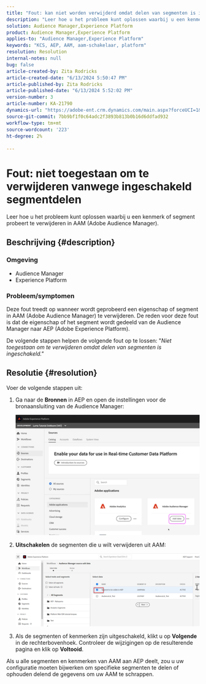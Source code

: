 ```yaml
---
title: "Fout: kan niet worden verwijderd omdat delen van segmenten is ingeschakeld"
description: "Leer hoe u het probleem kunt oplossen waarbij u een kenmerk of segment probeert te verwijderen in AAM (Adobe Audience Manager)."
solution: Audience Manager,Experience Platform
product: Audience Manager,Experience Platform
applies-to: "Audience Manager,Experience Platform"
keywords: "KCS, AEP, AAM, aam-schakelaar, platform"
resolution: Resolution
internal-notes: null
bug: false
article-created-by: Zita Rodricks
article-created-date: "6/13/2024 5:50:47 PM"
article-published-by: Zita Rodricks
article-published-date: "6/13/2024 5:52:02 PM"
version-number: 3
article-number: KA-21790
dynamics-url: "https://adobe-ent.crm.dynamics.com/main.aspx?forceUCI=1&pagetype=entityrecord&etn=knowledgearticle&id=6ab74c71-ad29-ef11-840a-002248084fbb"
source-git-commit: 7bb9bf1f0c64adc2f3893b813b0b16d6ddfad932
workflow-type: tm+mt
source-wordcount: '223'
ht-degree: 2%

---
```


# Fout: niet toegestaan om te verwijderen vanwege ingeschakeld segmentdelen


Leer hoe u het probleem kunt oplossen waarbij u een kenmerk of segment probeert te verwijderen in AAM (Adobe Audience Manager).

## Beschrijving {#description}


### <b>Omgeving</b>

- Audience Manager
- Experience Platform




### <b>Probleem/symptomen</b>

Deze fout treedt op wanneer wordt geprobeerd een eigenschap of segment in AAM (Adobe Audience Manager) te verwijderen. De reden voor deze fout is dat de eigenschap of het segment wordt gedeeld van de Audience Manager naar AEP (Adobe Experience Platform).

De volgende stappen helpen de volgende fout op te lossen: &quot;*Niet toegestaan om te verwijderen omdat delen van segmenten is ingeschakeld.&quot;*


## Resolutie {#resolution}

Voer de volgende stappen uit:<br>


1. Ga naar de <b>Bronnen</b> in AEP en open de instellingen voor de bronaansluiting van de Audience Manager:



   ![](assets/fc2c0636-a6cd-ed11-b597-6045bd006239.png)


2. <b>Uitschakelen</b> de segmenten die u wilt verwijderen uit AAM:

   ![](assets/48be788f-a6cd-ed11-b597-6045bd006239.png)
3. Als de segmenten of kenmerken zijn uitgeschakeld, klikt u op <b>Volgende</b> in de rechterbovenhoek. Controleer de wijzigingen op de resulterende pagina en klik op <b>Voltooid</b>.




Als u alle segmenten en kenmerken van AAM aan AEP deelt, zou u uw configuratie moeten bijwerken om specifieke segmenten te delen of ophouden delend de gegevens om uw AAM te schrappen.


